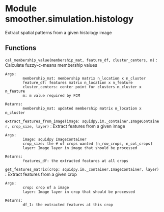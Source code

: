 Module smoother.simulation.histology
====================================
Extract spatial patterns from a given histology image

Functions
---------

    
`cal_membership_value(membership_mat, feature_df, cluster_centers, m)`
:   Calculate fuzzy-c-means membership values
    
    Args:
            membership_mat: membership matrix n_location x n_cluster
            feature_df: features matrix n_location x n_feature
            cluster_centers: center point for clusters n_cluster x n_feature
            m: m value required by FCM
    
    Returns:
            membership_mat: updated membership matrix n_location x n_cluster

    
`extract_features_from_image(image: squidpy.im._container.ImageContainer, crop_size, layer)`
:   Extract features from a given image
    
    Args:
            image: squidpy ImageContainer
            crop_size: the # of crops wanted [n_row_crops, n_col_crops]
            layer: Image layer in image that should be processed
    
    Returns:
            features_df: the extracted features at all crops

    
`get_features_matrix(crop: squidpy.im._container.ImageContainer, layer)`
:   Extract features from a given crop
    
    Args:
            crop: crop of a image
            layer: Image layer in crop that should be processed
    
    Returns:
            df_1: the extracted features at this crop